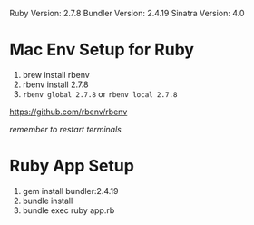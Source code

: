 Ruby Version: 2.7.8
Bundler Version: 2.4.19
Sinatra Version: 4.0
# Mac Env Setup for Ruby
1. brew install rbenv
2. rbenv install 2.7.8
3. `rbenv global 2.7.8` or `rbenv local 2.7.8`

https://github.com/rbenv/rbenv

_remember to restart terminals_

# Ruby App Setup
1. gem install bundler:2.4.19
2. bundle install
3. bundle exec ruby app.rb